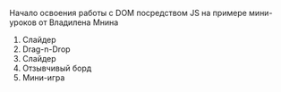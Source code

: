 Начало освоения работы с DOM посредством JS на примере мини-уроков от Владилена Мнина

1. Слайдер
2. Drag-n-Drop
3. Слайдер
4. Отзывчивый борд
5. Мини-игра